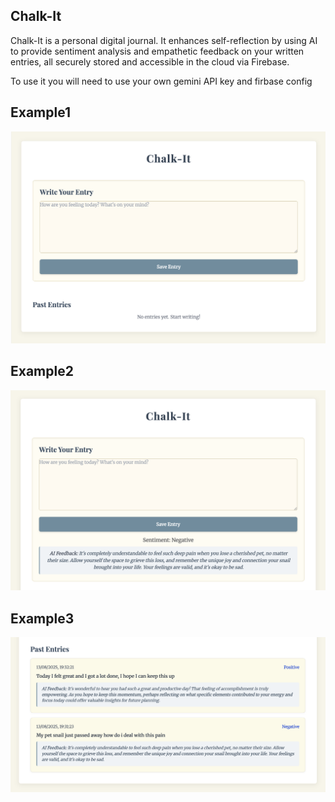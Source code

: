 ## Chalk-It
Chalk-It is a personal digital journal. It enhances self-reflection by using AI to provide sentiment analysis and empathetic feedback on your written entries, all securely stored and accessible in the cloud via Firebase.

To use it you will need to use your own gemini API key and firbase config

## Example1
![Image](Example.png)
## Example2
![Image](Example1.png)
## Example3
![Image](Example2.png)
